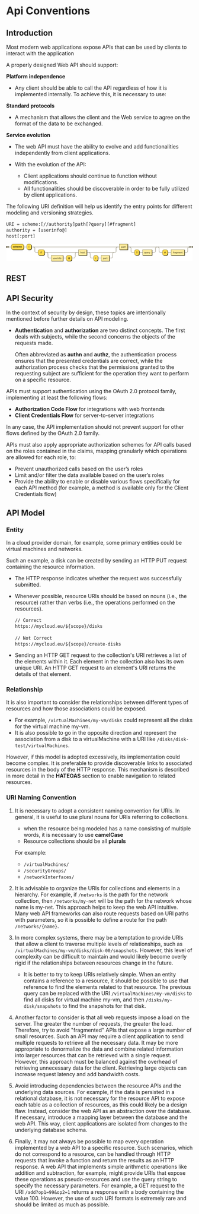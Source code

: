 # **Api Conventions**

## Introduction

Most modern web applications expose APIs that can be used by clients to interact with the application

A properly designed Web API should support:

**Platform independence**
- Any client should be able to call the API regardless of how it is implemented internally. To achieve this, it is necessary to use:

**Standard protocols**
- A mechanism that allows the client and the Web service to agree on the format of the data to be exchanged.

**Service evolution**
- The web API must have the ability to evolve and add functionalities independently from client applications.

- With the evolution of the API:
  - Client applications should continue to function without modifications.
  - All functionalities should be discoverable in order to be fully utilized by client applications.

The following URI definition will help us identify the entry points for different modeling and versioning strategies.

```
URI = scheme:[//authority]path[?query][#fragment]
authority = [userinfo@]
host[:port]
```
![URI_syntax_diagram.svg](./pic/URI_syntax_diagram.svg.png)

## REST

## API Security

In the context of security by design, these topics are intentionally mentioned before further details on API modeling.

- **Authentication** and **authorization** are two distinct concepts. The first deals with subjects, while the second concerns the objects of the requests made.

  Often abbreviated as **authn** and **authz**, the authentication process ensures that the presented credentials are correct, while the authorization process checks that the permissions granted to the requesting subject are sufficient for the operation they want to perform on a specific resource.

APIs must support authentication using the OAuth 2.0 protocol family, implementing at least the following flows:

- **Authorization Code Flow** for integrations with web frontends
- **Client Credentials Flow** for server-to-server integrations

In any case, the API implementation should not prevent support for other flows defined by the OAuth 2.0 family.

APIs must also apply appropriate authorization schemes for API calls based on the roles contained in the claims, mapping granularly which operations are allowed for each role, to:

- Prevent unauthorized calls based on the user’s roles
- Limit and/or filter the data available based on the user’s roles
- Provide the ability to enable or disable various flows specifically for each API method (for example, a method is available only for the Client Credentials flow)


## API Model

### Entity

In a cloud provider domain, for example, some primary entities could be virtual machines and networks. 

Such an example, a disk can be created by sending an HTTP PUT request containing the resource information. 
- The HTTP response indicates whether the request was successfully submitted. 
- Whenever possible, resource URIs should be based on nouns (i.e., the resource) rather than verbs (i.e., the operations performed on the resources).

  ```
  // Correct
  https://mycloud.eu/${scope}/disks
 
  // Not Correct
  https://mycloud.eu/${scope}/create-disks
  ```

  
- Sending an HTTP GET request to the collection's URI retrieves a list of the elements within it. Each element in the collection also has its own unique URI. An HTTP GET request to an element's URI returns the details of that element.

### Relationship

It is also important to consider the relationships between different types of resources and how those associations could be exposed. 
- For example, `/virtualMachines/my-vm/disks` could represent all the disks for the virtual machine my-vm. 
- It is also possible to go in the opposite direction and represent the association from a disk to a virtualMachine with a URI like `/disks/disk-test/virtualMachines`. 

However, if this model is adopted excessively, its implementation could become complex. It is preferable to provide discoverable links to associated resources in the body of the HTTP response. This mechanism is described in more detail in the **HATEOAS** section to enable navigation to related resources.

### URI Naming Convention

1. It is necessary to adopt a consistent naming convention for URIs. In general, it is useful to use plural nouns for URIs referring to collections. 
   - when the resource being modeled has a name consisting of multiple words, it is necessary to use **camelCase**
   - Resource collections should be all **plurals**
 
   For example:
    - `/virtualMachines/`
    - `/securityGroups/`
    - `/networkInterfaces/`

 2. It is advisable to organize the URIs for collections and elements in a hierarchy. For example, if `/networks` is the path for the network collection, then `/networks/my-net` will be the path for the network whose name is my-net. This approach helps to keep the web API intuitive. Many web API frameworks can also route requests based on URI paths with parameters, so it is possible to define a route for the path `/networks/{name}`.


 3. In more complex systems, there may be a temptation to provide URIs that allow a client to traverse multiple levels of relationships, such as `/virtualMachines/my-vm/disks/disk-00/snapshots`. However, this level of complexity can be difficult to maintain and would likely become overly rigid if the relationships between resources change in the future. 
    - It is better to try to keep URIs relatively simple. When an entity contains a reference to a resource, it should be possible to use that reference to find the elements related to that resource. The previous query can be replaced with the URI `/virtualMachines/my-vm/disks` to find all disks for virtual machine my-vm, and then `/disks/my-disk/snapshots` to find the snapshots for that disk.

4. Another factor to consider is that all web requests impose a load on the server. The greater the number of requests, the greater the load. Therefore, try to avoid "fragmented" APIs that expose a large number of small resources. Such an API may require a client application to send multiple requests to retrieve all the necessary data. It may be more appropriate to denormalize the data and combine related information into larger resources that can be retrieved with a single request. However, this approach must be balanced against the overhead of retrieving unnecessary data for the client. Retrieving large objects can increase request latency and add bandwidth costs.

5. Avoid introducing dependencies between the resource APIs and the underlying data sources. For example, if the data is persisted in a relational database, it is not necessary for the resource API to expose each table as a collection of resources, as this could likely be a design flaw. Instead, consider the web API as an abstraction over the database. If necessary, introduce a mapping layer between the database and the web API. This way, client applications are isolated from changes to the underlying database schema.

6. Finally, it may not always be possible to map every operation implemented by a web API to a specific resource. Such scenarios, which do not correspond to a resource, can be handled through HTTP requests that invoke a function and return the results as an HTTP response. A web API that implements simple arithmetic operations like addition and subtraction, for example, might provide URIs that expose these operations as pseudo-resources and use the query string to specify the necessary parameters. For example, a GET request to the URI `/add?op1=99&op2=1` returns a response with a body containing the value 100. However, the use of such URI formats is extremely rare and should be limited as much as possible.

